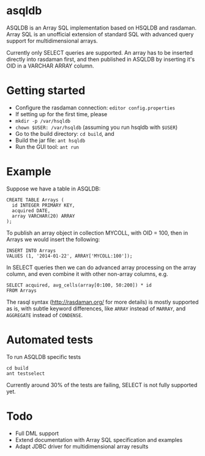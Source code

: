 asqldb
======

ASQLDB is an Array SQL implementation based on HSQLDB and rasdaman. Array SQL
is an unofficial extension of standard SQL with advanced query support for
multidimensional arrays.

Currently only SELECT queries are supported. An array has to be inserted
directly into rasdaman first, and then published in ASQLDB by inserting it's
OID in a VARCHAR ARRAY column.

Getting started
===============
* Configure the rasdaman connection: `editor config.properties`
* If setting up for the first time, please
 * `mkdir -p /var/hsqldb`
 * `chown $USER: /var/hsqldb` (assuming you run hsqldb with `$USER`)
* Go to the build directory: `cd build`, and
 * Build the jar file: `ant hsqldb`
 * Run the GUI tool: `ant run`

Example
=======
Suppose we have a table in ASQLDB:

    CREATE TABLE Arrays (
      id INTEGER PRIMARY KEY,
      acquired DATE,
      array VARCHAR(20) ARRAY
    );

To publish an array object in collection MYCOLL, with OID = 100, then in Arrays
we would insert the following:

    INSERT INTO Arrays
    VALUES (1, '2014-01-22', ARRAY['MYCOLL:100']);

In SELECT queries then we can do advanced array processing on the array column,
and even combine it with other non-array columns, e.g.

    SELECT acquired, avg_cells(array[0:100, 50:200]) * id
    FROM Arrays

The rasql syntax (http://rasdaman.org/ for more details) is mostly supported as
is, with subtle keyword differences, like `ARRAY` instead of `MARRAY`, and
`AGGREGATE` instead of `CONDENSE`.

Automated tests
===============
To run ASQLDB specific tests

    cd build
    ant testselect
    
Currently around 30% of the tests are failing, SELECT is not fully supported yet.

Todo
====
* Full DML support
* Extend documentation with Array SQL specification and examples
* Adapt JDBC driver for multidimensional array results
